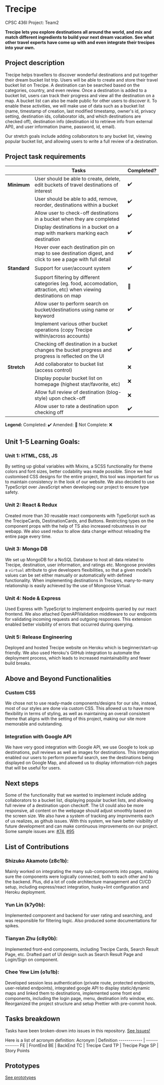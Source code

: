 # Trecipe
CPSC 436I Project: Team2 

**Trecipe lets you explore destinations all around the world, and mix and match different ingredients to build your next dream vacation. See what other travel experts have come up with and even integrate their trecipes into your own.**


## Project description

Trecipe helps travellers to discover wonderful destinations and put together their dream bucket list trip. Users will be able to create and store their travel bucket list on Trecipe. A destination can be searched based on the categories, country, and even review. Once a destination is added to a bucket list, users can track their progress and view all the destination on a map. A bucket list can also be made public for other users to discover it. To enable these activities, we will make use of data such as a bucket list (name, timestamp of creation, last modified timestamp, owner's id, privacy setting, destination ids, collaborator ids, and which destinations are checked off), destination info (destination id to retrieve info from external API), and user information (name, password, id, email).

Our stretch goals include adding collaborators to any bucket list, viewing popular bucket list, and allowing users to write a full review of a destination.  

## Project task requirements

|          | Tasks                                                                                                                   | Completed?              |
|----------|------------------------------------------------------------------------------------------------------------------------|-------------------------|
| **Minimum**  | User should be able to create, delete, edit buckets of travel destinations of interest                                 | :heavy_check_mark:      |
|          | User should be able to add, remove, reorder, destinations within a bucket                                              | :heavy_check_mark:      |
|          | Allow user to check-off destinations in a bucket when they are completed                                               | :heavy_check_mark:      |
|          | Display destinations in a bucket on a map with markers marking each destination                                        | :heavy_check_mark:      |
|          | Hover over each destination pin on map to see destination digest, and click to see a page with full detail             | :heavy_check_mark:      |
| **Standard** | Support for user/account system                                                                                        | :heavy_check_mark:      |
|          | Support filtering by different categories (eg. food, accomodation, attraction, etc) when viewing destinations on map| :large_orange_diamond: |
|          | Allow user to perform search on bucket/destinations using name or keyword                                              | :heavy_check_mark:      |
|          | Implement various other bucket operations (copy Trecipe within/across accounts)                                        | :heavy_check_mark:      |
|          | Checking off destination in a bucket changes the bucket progress and progress is reflected on the UI                   | :heavy_check_mark:      |
| **Stretch**  | Add collaborator to bucket list (access control)                                                                       | :x:                     |
|          | Display popular bucket list on homepage (highest star/favorite, etc)                                                   | :x:                     |
|          | Allow full review of destination (blog-style) upon check-off                                                           | :x:                     |
|          | Allow user to rate a destination upon checking off                                                                     | :heavy_check_mark:      |

**Legend:**
Completed: :heavy_check_mark: 
Amended: :large_orange_diamond:
Not Complete: :x:


## Unit 1-5 Learning Goals:
### Unit 1: HTML, CSS, JS
By setting up global variables with Mixins, a SCSS functionality for theme colors and font sizes, better codability was made possible. Since we had customised CSS designs for the entire project, this tool was important for us to maintain consistency in the look of our website.
We also decided to use TypeScript over JavaScript when developing our project to ensure type safety.

### Unit 2: React & Redux
Created more than 30 reusable react components with TypeScript such as the TrecipeCards, DestinationCards, and Buttons. Restricting types on the component props with the help of TS also increased robustness in our webapp. We also used redux to allow data change without reloading the entire page every time.

### Unit 3: Mongo DB
We set up MongoDB for a NoSQL Database to host all data related to Trecipe, destination, user information, and ratings etc. Mongoose provides a `virtual` attribute to give developers flexibilities, so that a given model’s values can be set either manually or automatically with defined functionality. <Example> When implementing destinations in Trecipes, many-to-many relationship is easily achieved by the use of Mongoose Virtual.

### Unit 4: Node & Express
Used Express with TypeScript to implement endpoints queried by our react frontend. We also attached OpenAPIValidation middleware to our endpoints for validating incoming requests and outgoing responses. This extension enabled better visibility of errors that occurred during querying.

### Unit 5: Release Engineering
Deployed and hosted Trecipe website on Heroku which is beginner/start-up friendly. We also used Heroku's GitHub integration to automate the deployment process, which leads to increased maintainability and fewer build breaks.

## Above and Beyond Functionalities
### Custom CSS
We chose not to use ready-made components/designs for our site, instead, most of our styles are done via custom CSS. This allowed us to have more flexibility in terms of styling, as well as maintaining an overall consistent theme that aligns with the setting of this project, making our site more memorable and outstanding.

### Integration with Google API
We have very good integration with Google API, we use Google to look up destinations, pull reviews as well as images for destinations. This integration enabled our users to perform powerful search, see the destinations being displayed on Google Map, and allowed us to display information-rich pages that will be useful for users.

## Next steps
Some of the functionality that we wanted to implement include adding collaborators to a bucket list, displaying popular bucket lists, and allowing full review of a destination upon checkoff. The UI could also be more responsive, all content on the webpage should adjust smoothly based on the screen size.
We also have a system of tracking any improvments each of us realizes, as github issues. With this system, we have better visibility of future development and can make continuous improvements on our project. Some sample issues are: [#74](https://github.com/shizuko-akamoto/Trecipe/issues/74), [#95](https://github.com/shizuko-akamoto/Trecipe/issues/95)

## List of Contributions

### Shizuko Akamoto (z8c1b): 
Mainly worked on integrating the many sub-components into pages, making sure the components were logically connected, both to each other and to the backend. Plus, did a lot of code architecture management and CI/CD setup, including express/react integration, husky+lint configuration and Heroku deployment.

### Yun Lin (k7y0b): 
Implemented component and backend for user rating and searching, and was responsible for filtering logic. Also produced some documentations for spikes. 

### Tianyan Zhu (c8y0b): 
Implemented front-end components, including Trecipe Cards, Search Result Page, etc. Drafted part of UI design such as Search Result Page and Login/Sign on component.

### Chee Yew Lim (o1u1b): 
Developed session less authentication (private route, protected endpoints, user-related endpoints), integrated google API to display static/dynamic maps and linked them to destinations, implemented some front end components, including the login page, menu, destination info window, etc. Reorganized the project structure and setup Prettier with pre-commit hook.

## Tasks breakdown
Tasks have been broken-down into issues in this repository. [See Issues!](https://github.com/shizuko-akamoto/Trecipe/issues)

Here is a list of acronym definition:
Acronym | Definition
------------ | -------------
FE | FrontEnd
BE | BackEnd
TC | Trecipe Card
TP | Trecipe Page
SP | Story Points


## Prototypes

[See prototypes](prototypes.pdf)
